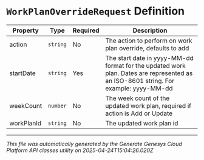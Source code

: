 # `WorkPlanOverrideRequest` Definition

| Property | Type | Required | Description |
|----------|------|----------|-------------|
| action | `string` | No | The action to perform on work plan override, defaults to add |
| startDate | `string` | Yes | The start date in yyyy-MM-dd format for the updated work plan. Dates are represented as an ISO-8601 string. For example: yyyy-MM-dd |
| weekCount | `number` | No | The week count of the updated work plan, required if action is Add or Update |
| workPlanId | `string` | No | The updated work plan id |

---

*This file was automatically generated by the Generate Genesys Cloud Platform API classes utility on 2025-04-24T15:04:26.020Z*